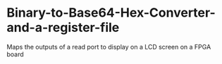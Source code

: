 # Binary-to-Base64-Hex-Converter-and-a-register-file
Maps the outputs of a read port to display on a LCD screen on a FPGA board
